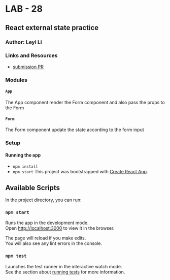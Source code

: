 # LAB - 28

## React external state practice

### Author: Leyi Li


### Links and Resources
* [submission PR](https://github.com/401-advanced-javascript-leyla/lab-28-external-state/pulls)

### Modules
#### `App`
The App component render the Form component and also pass the props to the Form
#### `Form`
The Form component update the state according to the form input


### Setup

#### Running the app
* `npm install`
* `npm start`
This project was bootstrapped with [Create React App](https://github.com/facebook/create-react-app).

## Available Scripts

In the project directory, you can run:

### `npm start`

Runs the app in the development mode.<br>
Open [http://localhost:3000](http://localhost:3000) to view it in the browser.

The page will reload if you make edits.<br>
You will also see any lint errors in the console.

### `npm test`

Launches the test runner in the interactive watch mode.<br>
See the section about [running tests](https://facebook.github.io/create-react-app/docs/running-tests) for more information.

